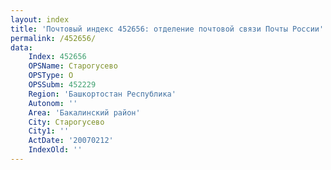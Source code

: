 ```yaml
---
layout: index
title: 'Почтовый индекс 452656: отделение почтовой связи Почты России'
permalink: /452656/
data:
    Index: 452656
    OPSName: Старогусево
    OPSType: О
    OPSSubm: 452229
    Region: 'Башкортостан Республика'
    Autonom: ''
    Area: 'Бакалинский район'
    City: Старогусево
    City1: ''
    ActDate: '20070212'
    IndexOld: ''
---
```


